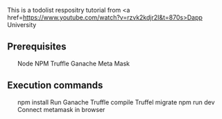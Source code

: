 This is a todolist respositry tutorial from <a href=https://www.youtube.com/watch?v=rzvk2kdjr2I&t=870s>Dapp University</a>

<H2>Prerequisites</H2>
<ul>
Node
NPM
Truffle
Ganache
Meta Mask
</ul>
<H2> Execution commands </H2>
<ul>
npm install	
Run Ganache
Truffle compile
Truffel migrate
npm run dev
Connect metamask in browser
</ul>

